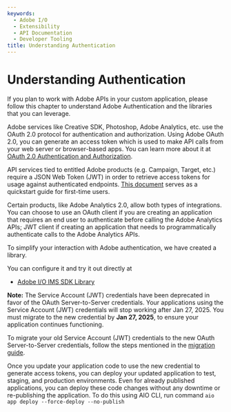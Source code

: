 ```yaml
---
keywords:
  - Adobe I/O
  - Extensibility
  - API Documentation
  - Developer Tooling
title: Understanding Authentication
---
```


# Understanding Authentication

If you plan to work with Adobe APIs in your custom application, please follow this chapter to understand Adobe Authentication and the libraries that you can leverage. 

Adobe services like Creative SDK, Photoshop, Adobe Analytics, etc. use the OAuth 2.0 protocol for authentication and authorization. Using Adobe OAuth 2.0, you can generate an access token which is used to make API calls from your web server or browser-based apps. You can learn more about it at [OAuth 2.0 Authentication and Authorization](/developer-console/docs/guides/authentication/OAuth/).

API services tied to entitled Adobe products (e.g. Campaign, Target, etc.) require a JSON Web Token (JWT) in order to retrieve access tokens for usage against authenticated endpoints. [This document](/developer-console/docs/guides/authentication/JWT/) serves as a quickstart guide for first-time users.

Certain products, like Adobe Analytics 2.0, allow both types of integrations. You can choose to use an OAuth client if you are creating an application that requires an end user to authenticate before calling the Adobe Analytics APIs; JWT client if creating an application that needs to programmatically authenticate calls to the Adobe Analytics APIs.

To simplify your interaction with Adobe authentication, we have created a library.

You can configure it and try it out directly at 
- [Adobe I/O IMS SDK Library](https://github.com/adobe/aio-lib-ims)

**Note:** The Service Account (JWT) credentials have been deprecated in favor of the OAuth Server-to-Server credentials. Your applications using the Service Account (JWT) credentials will stop working after Jan 27, 2025. You must migrate to the new credential by **Jan 27, 2025**, to ensure your application continues functioning.

To migrate your old Service Account (JWT) credentials to the new OAuth Server-to-Server credentials, follow the steps mentioned in the [migration guide](./ServerToServerAuthentication/migration.md).

Once you update your application code to use the new credential to generate access tokens, you can deploy your updated application to test, staging, and production environments.
Even for already published applications, you can deploy these code changes without any downtime or re-publishing the application. To do this using AIO CLI, run command `aio app deploy --force-deploy --no-publish` 


